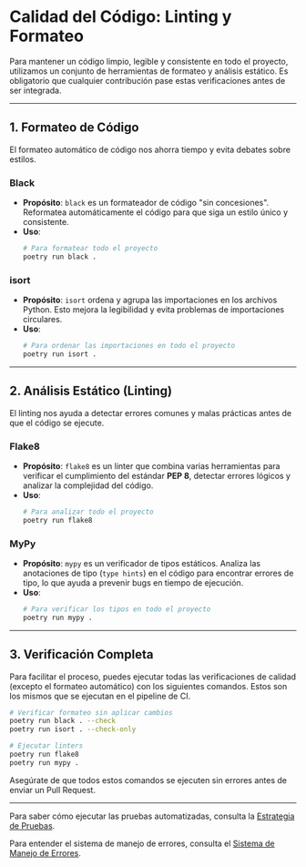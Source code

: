 # Calidad del Código: Linting y Formateo

Para mantener un código limpio, legible y consistente en todo el proyecto, utilizamos un conjunto de herramientas de formateo y análisis estático. Es obligatorio que cualquier contribución pase estas verificaciones antes de ser integrada.

---

## 1. Formateo de Código

El formateo automático de código nos ahorra tiempo y evita debates sobre estilos.

### Black

-   **Propósito**: `black` es un formateador de código "sin concesiones". Reformatea automáticamente el código para que siga un estilo único y consistente.
-   **Uso**:
    ```bash
    # Para formatear todo el proyecto
    poetry run black .
    ```

### isort

-   **Propósito**: `isort` ordena y agrupa las importaciones en los archivos Python. Esto mejora la legibilidad y evita problemas de importaciones circulares.
-   **Uso**:
    ```bash
    # Para ordenar las importaciones en todo el proyecto
    poetry run isort .
    ```

---

## 2. Análisis Estático (Linting)

El linting nos ayuda a detectar errores comunes y malas prácticas antes de que el código se ejecute.

### Flake8

-   **Propósito**: `flake8` es un linter que combina varias herramientas para verificar el cumplimiento del estándar **PEP 8**, detectar errores lógicos y analizar la complejidad del código.
-   **Uso**:
    ```bash
    # Para analizar todo el proyecto
    poetry run flake8
    ```

### MyPy

-   **Propósito**: `mypy` es un verificador de tipos estáticos. Analiza las anotaciones de tipo (`type hints`) en el código para encontrar errores de tipo, lo que ayuda a prevenir bugs en tiempo de ejecución.
-   **Uso**:
    ```bash
    # Para verificar los tipos en todo el proyecto
    poetry run mypy .
    ```

---

## 3. Verificación Completa

Para facilitar el proceso, puedes ejecutar todas las verificaciones de calidad (excepto el formateo automático) con los siguientes comandos. Estos son los mismos que se ejecutan en el pipeline de CI.

```bash
# Verificar formateo sin aplicar cambios
poetry run black . --check
poetry run isort . --check-only

# Ejecutar linters
poetry run flake8
poetry run mypy .
```

Asegúrate de que todos estos comandos se ejecuten sin errores antes de enviar un Pull Request.

---

Para saber cómo ejecutar las pruebas automatizadas, consulta la [Estrategia de Pruebas](./testing.md).

Para entender el sistema de manejo de errores, consulta el [Sistema de Manejo de Errores](./error-handling.md). 